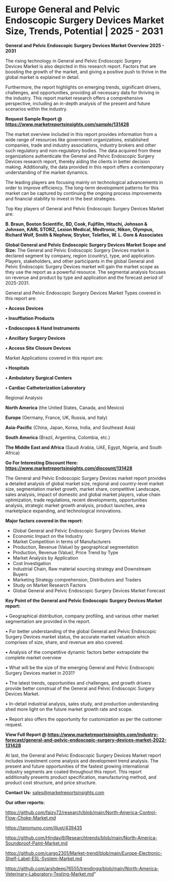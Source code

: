# Europe General and Pelvic Endoscopic Surgery Devices Market Size, Trends, Potential | 2025 - 2031

<Strong> General and Pelvic Endoscopic Surgery Devices Market Overview 2025 - 2031</strong>

The rising technology in General and Pelvic Endoscopic Surgery Devices Market is also depicted in this research report. Factors that are boosting the growth of the market, and giving a positive push to thrive in the global market is explained in detail.

Furthermore, the report highlights on emerging trends, significant drivers, challenges, and opportunities, providing all necessary data for thriving in the industry. This report market research offers a comprehensive perspective, including an in-depth analysis of the present and future scenarios within the industry.

<strong>Request Sample Report @ <a href=https://www.marketreportsinsights.com/sample/131428>https://www.marketreportsinsights.com/sample/131428</a></strong>

The market overview included in this report provides information from a wide range of resources like government organizations, established companies, trade and industry associations, industry brokers and other such regulatory and non-regulatory bodies. The data acquired from these organizations authenticate the General and Pelvic Endoscopic Surgery Devices research report, thereby aiding the clients in better decision making. Additionally, the data provided in this report offers a contemporary understanding of the market dynamics.

The leading players are focusing mainly on technological advancements in order to improve efficiency. The long-term development patterns for this market can be captured by continuing the ongoing process improvements and financial stability to invest in the best strategies.

Top Key players of General and Pelvic Endoscopic Surgery Devices Market are:

<strong>B. Braun, Boston Scientific, BD, Cook, Fujifilm, Hitachi, Johnson & Johnson, KARL STORZ, Lexion Medical, Medtronic, Nikon, Olympus, Richard Wolf, Smith & Nephew, Stryker, Teleflex, W. L. Gore & Associates</strong>

<strong><b>Global General and Pelvic Endoscopic Surgery Devices Market Scope and Size:</b></strong>
The General and Pelvic Endoscopic Surgery Devices market is declared segment by company, region (country), type, and application. Players, stakeholders, and other participants in the global General and Pelvic Endoscopic Surgery Devices market will gain the market scope as they use the report as a powerful resource. The segmental analysis focuses on revenue and product by type and application and the forecast period of 2025-2031.

General and Pelvic Endoscopic Surgery Devices Market Types covered in this report are:

<strong>• Access Devices

• Insufflation Products

• Endoscopes & Hand Instruments

• Ancillary Surgery Devices

• Access Site Closure Devices</strong>

Market Applications covered in this report are:

<strong>• Hospitals

• Ambulatory Surgical Centers

• Cardiac Catheterization Laboratory</strong> 

Regional Analysis

<strong>North America</strong> (the United States, Canada, and Mexico)

<strong>Europe</strong> (Germany, France, UK, Russia, and Italy)

<strong>Asia-Pacific</strong> (China, Japan, Korea, India, and Southeast Asia)

<strong>South America</strong> (Brazil, Argentina, Colombia, etc.)

<strong>The Middle East and Africa</strong> (Saudi Arabia, UAE, Egypt, Nigeria, and South Africa)

<strong>Go For Interesting Discount Here: <a href=https://www.marketreportsinsights.com/discount/131428>https://www.marketreportsinsights.com/discount/131428</a></strong>

The General and Pelvic Endoscopic Surgery Devices market report provides a detailed analysis of global market size, regional and country-level market size, segmentation market growth, market share, competitive Landscape, sales analysis, impact of domestic and global market players, value chain optimization, trade regulations, recent developments, opportunities analysis, strategic market growth analysis, product launches, area marketplace expanding, and technological innovations.

<strong><b>Major factors covered in the report:</b></strong>
<ul>
  <li>Global General and Pelvic Endoscopic Surgery Devices Market </li>
  <li>Economic Impact on the Industry</li>
  <li>Market Competition in terms of Manufacturers</li>
  <li>Production, Revenue (Value) by geographical segmentation</li>
  <li>Production, Revenue (Value), Price Trend by Type</li>
  <li>Market Analysis by Application</li>
  <li>Cost Investigation</li>
  <li>Industrial Chain, Raw material sourcing strategy and Downstream Buyers</li>
  <li>Marketing Strategy comprehension, Distributors and Traders</li>
  <li>Study on Market Research Factors</li>
  <li>Global General and Pelvic Endoscopic Surgery Devices Market Forecast</li>
</ul>

<strong><b>Key Point of the General and Pelvic Endoscopic Surgery Devices Market report:</b></strong>

• Geographical distribution, company profiling, and various other market segmentation are provided in the report.

• For better understanding of the global General and Pelvic Endoscopic Surgery Devices market status, the accurate market valuation which comprises of size, share, and revenue are also covered.

• Analysis of the competitive dynamic factors better extrapolate the complete market overview

• What will be the size of the emerging General and Pelvic Endoscopic Surgery Devices market in 2031?

• The latest trends, opportunities and challenges, and growth drivers provide better construal of the General and Pelvic Endoscopic Surgery Devices Market.

• In-detail industrial analysis, sales study, and production understanding shed more light on the future market growth rate and scope.

• Report also offers the opportunity for customization as per the customer request.

<strong><b>View Full Report @ <a href=https://www.marketreportsinsights.com/industry-forecast/general-and-pelvic-endoscopic-surgery-devices-market-2022-131428>https://www.marketreportsinsights.com/industry-forecast/general-and-pelvic-endoscopic-surgery-devices-market-2022-131428</a></b></strong>


At last, the General and Pelvic Endoscopic Surgery Devices Market report includes investment come analysis and development trend analysis. The present and future opportunities of the fastest growing international industry segments are coated throughout this report. This report additionally presents product specification, manufacturing method, and product cost structure, and price structure.

<strong>Contact Us:</strong>
sales@marketreportsinsights.com

<strong>Our other reports:</strong>

<a href=https://github.com/faizy72/research/blob/main/North-America-Control-Flow-Choke-Market.md>https://github.com/faizy72/research/blob/main/North-America-Control-Flow-Choke-Market.md</a>

<a href=https://tanomuno.com/illust/439435>https://tanomuno.com/illust/439435</a>

<a href=https://github.com/Hindavi9/Researchtrends/blob/main/North-America-Soundproof-Paint-Market.md>https://github.com/Hindavi9/Researchtrends/blob/main/North-America-Soundproof-Paint-Market.md</a>

<a href=https://github.com/cargo2301/Market-trend/blob/main/Europe-Electronic-Shelf-Label-ESL-System-Market.md>https://github.com/cargo2301/Market-trend/blob/main/Europe-Electronic-Shelf-Label-ESL-System-Market.md</a>

<a href=https://github.com/arshdeep76555/trendingg/blob/main/North-America-Veterinary-Laboratory-Testing-Market.md>https://github.com/arshdeep76555/trendingg/blob/main/North-America-Veterinary-Laboratory-Testing-Market.md</a>"
